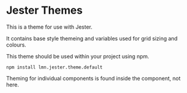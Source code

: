 # Jester Themes

This is a theme for use with Jester.

It contains base style themeing and variables used for grid sizing and colours.

This theme should be used within your project using npm.

    npm install lmn.jester.theme.default

Theming for individual components is found inside the component, not here.